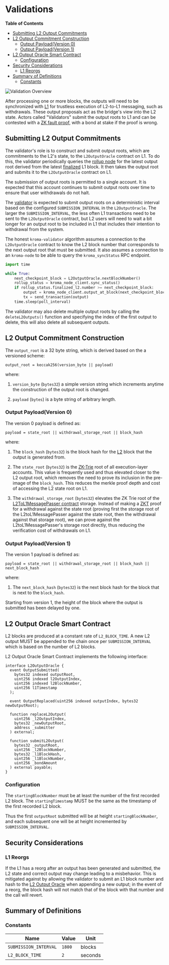 # Validations

<!-- All glossary references in this file. -->

[g-l1]: glosarry.md#l1
[g-l2]: glosarry.md#l2
[g-zk-fault-proof]: glossary.md#zk-fault-proof
[g-zktrie]: glossary.md#zk-trie

<!-- START doctoc generated TOC please keep comment here to allow auto update -->
<!-- DON'T EDIT THIS SECTION, INSTEAD RE-RUN doctoc TO UPDATE -->
**Table of Contents**

- [Submitting L2 Output Commitments](#submitting-l2-output-commitments)
- [L2 Output Commitment Construction](#l2-output-commitment-construction)
  - [Output Payload(Version 0)](#output-payloadversion-0)
  - [Output Payload(Version 1)](#output-payloadversion-1)
- [L2 Output Oracle Smart Contract](#l2-output-oracle-smart-contract)
  - [Configuration](#configuration)
- [Security Considerations](#security-considerations)
  - [L1 Reorgs](#l1-reorgs)
- [Summary of Definitions](#summary-of-definitions)
  - [Constants](#constants)

<!-- END doctoc generated TOC please keep comment here to allow auto update -->

![Validation Overview](assets/verifier-proving-fault-proof.svg)

After processing one or more blocks, the outputs will need to be synchronized with [L1][g-l1] for trustless execution of
L2-to-L1 messaging, such as withdrawals.
These output proposals act as the bridge's view into the L2 state.
Actors called "Validators" submit the output roots to L1 and can be contested with a [ZK fault proof][g-zk-fault-proof],
with a bond at stake if the proof is wrong.

## Submitting L2 Output Commitments

The validator's role is to construct and submit output roots, which are commitments to the L2's state,
to the `L2OutputOracle` contract on L1. To do this, the validator periodically
queries the [rollup node](./rollup-node.md) for the latest output root derived from the latest
[finalized][finality] L1 block. It then takes the output root and
submits it to the `L2OutputOracle` contract on L1.

[finality]: https://hackmd.io/@prysmaticlabs/finality

The submission of output roots is permitted to a single account. It is expected that this
account continues to submit output roots over time to ensure that user withdrawals do not halt.

The [validator](../components/validator/) is expected to submit output roots on a deterministic
interval based on the configured `SUBMISSION_INTERVAL` in the `L2OutputOracle`. The larger
the `SUBMISSION_INTERVAL`, the less often L1 transactions need to be sent to the `L2OutputOracle`
contract, but L2 users will need to wait a bit longer for an output root to be included in L1
that includes their intention to withdrawal from the system.

The honest `kroma-validator` algorithm assumes a connection to the `L2OutputOracle` contract to know
the L2 block number that corresponds to the next output root that must be submitted. It also
assumes a connection to an `kroma-node` to be able to query the `kroma_syncStatus` RPC endpoint.

```python
import time

while True:
    next_checkpoint_block = L2OutputOracle.nextBlockNumber()
    rollup_status = kroma_node_client.sync_status()
    if rollup_status.finalized_l2.number >= next_checkpoint_block:
        output = kroma_node_client.output_at_block(next_checkpoint_block)
        tx = send_transaction(output)
    time.sleep(poll_interval)
```

The validator may also delete multiple output roots by calling the `deleteL2Outputs()` function
and specifying the index of the first output to delete, this will also delete all subsequent outputs.

## L2 Output Commitment Construction

The `output_root` is a 32 byte string, which is derived based on the a versioned scheme:

```pseudocode
output_root = keccak256(version_byte || payload)
```

where:

1. `version_byte` (`bytes32`) a simple version string which increments anytime the construction of the output root
   is changed.

2. `payload` (`bytes`) is a byte string of arbitrary length.

### Output Payload(Version 0)

The version 0 payload is defined as:

```pseudocode
payload = state_root || withdrawal_storage_root || block_hash
```

where:

1. The `block_hash` (`bytes32`) is the block hash for the [L2][g-l2] block that the output is generated from.

2. The `state_root` (`bytes32`) is the [ZK-Trie][g-zktrie] root of all execution-layer accounts.
   This value is frequently used and thus elevated closer to the L2 output root, which removes the need to prove its
   inclusion in the pre-image of the `block_hash`. This reduces the merkle proof depth and cost of accessing the
   L2 state root on L1.

3. The `withdrawal_storage_root` (`bytes32`) elevates the ZK Trie root of the
  [L2ToL1MessagePasser contract](./withdrawals.md#the-l2tol1messagepasser-contract) storage. Instead of making a
  [ZKT][g-zktrie] proof for a withdrawal against the state root (proving first the storage root of the
  L2toL1MessagePasser against the state root, then the withdrawal against that storage root), we can prove against the
  L2toL1MessagePasser's storage root directly, thus reducing the verification cost of withdrawals on L1.

### Output Payload(Version 1)

The version 1 payload is defined as:

```pseudocode
payload = state_root || withdrawal_storage_root || block_hash || next_block_hash
```

where:

1. The `next_block_hash` (`bytes32`) is the next block hash for the block that is next to the `block_hash`.

Starting from version 1, the height of the block where the output is submitted has been delayed by one.

## L2 Output Oracle Smart Contract

L2 blocks are produced at a constant rate of `L2_BLOCK_TIME`.
A new L2 output MUST be appended to the chain once per `SUBMISSION_INTERVAL` which is based on the number of L2 blocks.

L2 Output Oracle Smart Contract implements the following interface:

```solidity
interface L2OutputOracle {
  event OutputSubmitted(
    bytes32 indexed outputRoot,
    uint256 indexed l2OutputIndex,
    uint256 indexed l2BlockNumber,
    uint256 l1Timestamp
  );

  event OutputReplaced(uint256 indexed outputIndex, bytes32 newOutputRoot);

  function replaceL2Output(
    uint256 _l2OutputIndex,
    bytes32 _newOutputRoot,
    address _submitter
  ) external;

  function submitL2Output(
    bytes32 _outputRoot,
    uint256 _l2BlockNumber,
    bytes32 _l1BlockHash,
    uint256 _l1BlockNumber,
    uint256 _bondAmount
  ) external payable;
}
```

### Configuration

The `startingBlockNumber` must be at least the number of the first recorded L2 block.
The `startingTimestamp` MUST be the same as the timestamp of the first recorded L2 block.

Thus the first `outputRoot` submitted will be at height `startingBlockNumber`, and each subsequent one will be at
height incremented by `SUBMISSION_INTERVAL`.

## Security Considerations

### L1 Reorgs

If the L1 has a reorg after an output has been generated and submitted, the L2 state and correct output may change
leading to a misbehavior. This is mitigated against by allowing the validator to submit an
L1 block number and hash to the [L2 Output Oracle](#l2-output-oracle-smart-contract) when appending a new output;
in the event of a reorg, the block hash will not match that of the block with that number and the call will revert.

## Summary of Definitions

### Constants

| Name                  | Value  | Unit    |
|-----------------------|--------|---------|
| `SUBMISSION_INTERVAL` | `1800` | blocks  |
| `L2_BLOCK_TIME`       | `2`    | seconds |
